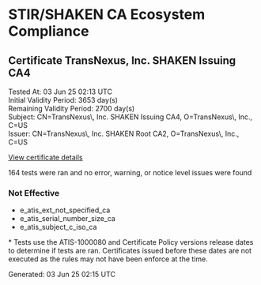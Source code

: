 # STIR/SHAKEN CA Ecosystem Compliance

## Certificate TransNexus, Inc. SHAKEN Issuing CA4

Tested At: 03 Jun 25 02:13 UTC\
Initial Validity Period: 3653 day(s)\
Remaining Validity Period: 2700 day(s)\
Subject: CN=TransNexus\\, Inc. SHAKEN Issuing CA4, O=TransNexus\\, Inc., C=US\
Issuer: CN=TransNexus\\, Inc. SHAKEN Root CA2, O=TransNexus\\, Inc., C=US

[View certificate details](https://x509.io/?cert=MIICzzCCAnagAwIBAgIQZmYg2J9BPxKe8K9GOvpphzAKBggqhkjOPQQDAjBTMQswCQYDVQQGEwJVUzEZMBcGA1UEChMQVHJhbnNOZXh1cywgSW5jLjEpMCcGA1UEAxMgVHJhbnNOZXh1cywgSW5jLiBTSEFLRU4gUm9vdCBDQTIwHhcNMjIxMDI0MDAwMDAwWhcNMzIxMDIzMjM1OTU5WjBWMQswCQYDVQQGEwJVUzEZMBcGA1UEChMQVHJhbnNOZXh1cywgSW5jLjEsMCoGA1UEAxMjVHJhbnNOZXh1cywgSW5jLiBTSEFLRU4gSXNzdWluZyBDQTQwWTATBgcqhkjOPQIBBggqhkjOPQMBBwNCAAQli7fnWmHU5JQz6MxnZ1M7PuGZ4VQDCGEXc8ZohNvNRDwDF%2BGEiR%2F3TTO3okLEV%2BOCayf3G%2FWATQIb2vvPy%2Fmfo4IBJzCCASMwDwYDVR0TAQH%2FBAUwAwEB%2FzAOBgNVHQ8BAf8EBAMCAgQwHQYDVR0OBBYEFDD19fK34UsLDxB1fUikkPE9iygqMB8GA1UdIwQYMBaAFHZH9EsOF2X2WdibqQC243KwuBRZMBcGA1UdIAQQMA4wDAYKYIZIAYb%2FCQEBAzCBpgYDVR0fBIGeMIGbMIGYoDqgOIY2aHR0cHM6Ly9hdXRoZW50aWNhdGUtYXBpLmljb25lY3Rpdi5jb20vZG93bmxvYWQvdjEvY3JsolqkWDBWMRQwEgYDVQQHDAtCcmlkZ2V3YXRlcjELMAkGA1UECAwCTkoxEzARBgNVBAMMClNUSS1QQSBDUkwxCzAJBgNVBAYTAlVTMQ8wDQYDVQQKDAZTVEktUEEwCgYIKoZIzj0EAwIDRwAwRAIgU7i%2BHM28y6bTj12b6RWGsqJxW2rMVRNrojMrvgKJylgCIFLwhbTGHB4%2B%2F7BMoL3qFtrb1N%2FvraZCj5uVDSfWGl1i)

164 tests were ran and no error, warning, or notice level issues were found

### Not Effective

- e_atis_ext_not_specified_ca
- e_atis_serial_number_size_ca
- e_atis_subject_c_iso_ca

\* Tests use the ATIS-1000080 and Certificate Policy versions release dates to determine if tests are ran. Certificates issued before these dates are not executed as the rules may not have been enforce at the time.


Generated: 03 Jun 25 02:15 UTC